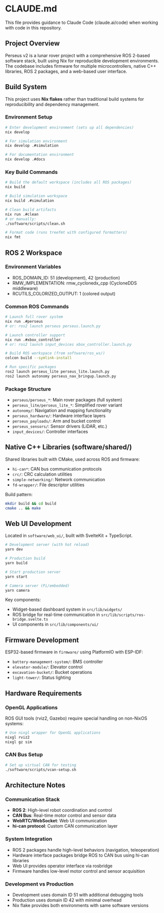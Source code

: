 # CLAUDE.md

This file provides guidance to Claude Code (claude.ai/code) when working with code in this repository.

## Project Overview

Perseus v2 is a lunar rover project with a comprehensive ROS 2-based software stack, built using Nix for reproducible development environments. The codebase includes firmware for multiple microcontrollers, native C++ libraries, ROS 2 packages, and a web-based user interface.

## Build System

This project uses **Nix flakes** rather than traditional build systems for reproducibility and dependency management.

### Environment Setup

```bash
# Enter development environment (sets up all dependencies)
nix develop

# For simulation environment
nix develop .#simulation

# For documentation environment
nix develop .#docs
```

### Key Build Commands

```bash
# Build the default workspace (includes all ROS packages)
nix build

# Build simulation workspace
nix build .#simulation

# Clean build artifacts
nix run .#clean
# or manually:
./software/scripts/clean.sh

# Format code (runs treefmt with configured formatters)
nix fmt
```

## ROS 2 Workspace

### Environment Variables

- ROS_DOMAIN_ID: 51 (development), 42 (production)
- RMW_IMPLEMENTATION: rmw_cyclonedx_cpp (CycloneDDS middleware)
- RCUTILS_COLORIZED_OUTPUT: 1 (colored output)

### Common ROS Commands

```bash
# Launch full rover system
nix run .#perseus
# or: ros2 launch perseus perseus.launch.py

# Launch controller support
nix run .#xbox_controller
# or: ros2 launch input_devices xbox_controller.launch.py

# Build ROS workspace (from software/ros_ws/)
colcon build --symlink-install

# Run specific packages
ros2 launch perseus_lite perseus_lite.launch.py
ros2 launch autonomy perseus_nav_bringup.launch.py
```

### Package Structure

- `perseus/perseus_*`: Main rover packages (full system)
- `perseus_lite/perseus_lite_*`: Simplified rover variant
- `autonomy/`: Navigation and mapping functionality
- `perseus_hardware/`: Hardware interface layers
- `perseus_payloads/`: Arm and bucket control
- `perseus_sensors/`: Sensor drivers (LiDAR, etc.)
- `input_devices/`: Controller interfaces

## Native C++ Libraries (software/shared/)

Shared libraries built with CMake, used across ROS and firmware:

- `hi-can*`: CAN bus communication protocols
- `crc/`: CRC calculation utilities
- `simple-networking/`: Network communication
- `fd-wrapper/`: File descriptor utilities

Build pattern:

```bash
mkdir build && cd build
cmake .. && make
```

## Web UI Development

Located in `software/web_ui/`, built with SvelteKit + TypeScript.

```bash
# Development server (with hot reload)
yarn dev

# Production build
yarn build

# Start production server
yarn start

# Camera server (Pi/embedded)
yarn camera
```

Key components:

- Widget-based dashboard system in `src/lib/widgets/`
- ROS bridge for real-time communication in `src/lib/scripts/ros-bridge.svelte.ts`
- UI components in `src/lib/components/ui/`

## Firmware Development

ESP32-based firmware in `firmware/` using PlatformIO with ESP-IDF:

- `battery-management-system/`: BMS controller
- `elevator-module/`: Elevator control
- `excavation-bucket/`: Bucket operations
- `light-tower/`: Status lighting

## Hardware Requirements

### OpenGL Applications

ROS GUI tools (rviz2, Gazebo) require special handling on non-NixOS systems:

```bash
# Use nixgl wrapper for OpenGL applications
nixgl rviz2
nixgl gz sim
```

### CAN Bus Setup

```bash
# Set up virtual CAN for testing
./software/scripts/vcan-setup.sh
```

## Architecture Notes

### Communication Stack

- **ROS 2**: High-level robot coordination and control
- **CAN Bus**: Real-time motor control and sensor data
- **WebRTC/WebSocket**: Web UI communication
- **hi-can protocol**: Custom CAN communication layer

### System Integration

- ROS 2 packages handle high-level behaviors (navigation, teleoperation)
- Hardware interface packages bridge ROS to CAN bus using hi-can libraries
- Web UI provides operator interface via rosbridge
- Firmware handles low-level motor control and sensor acquisition

### Development vs Production

- Development uses domain ID 51 with additional debugging tools
- Production uses domain ID 42 with minimal overhead
- Nix flake provides both environments with same software versions

